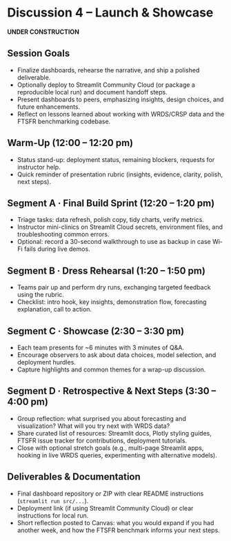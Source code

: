 # Discussion 4 – Launch & Showcase

**UNDER CONSTRUCTION**

## Session Goals
- Finalize dashboards, rehearse the narrative, and ship a polished deliverable.
- Optionally deploy to Streamlit Community Cloud (or package a reproducible local run) and document handoff steps.
- Present dashboards to peers, emphasizing insights, design choices, and future enhancements.
- Reflect on lessons learned about working with WRDS/CRSP data and the FTSFR benchmarking codebase.

## Warm-Up (12:00 – 12:20 pm)
- Status stand-up: deployment status, remaining blockers, requests for instructor help.
- Quick reminder of presentation rubric (insights, evidence, clarity, polish, next steps).

## Segment A · Final Build Sprint (12:20 – 1:20 pm)
- Triage tasks: data refresh, polish copy, tidy charts, verify metrics.
- Instructor mini-clinics on Streamlit Cloud secrets, environment files, and troubleshooting common errors.
- Optional: record a 30-second walkthrough to use as backup in case Wi-Fi fails during live demos.

## Segment B · Dress Rehearsal (1:20 – 1:50 pm)
- Teams pair up and perform dry runs, exchanging targeted feedback using the rubric.
- Checklist: intro hook, key insights, demonstration flow, forecasting explanation, call to action.

## Segment C · Showcase (2:30 – 3:30 pm)
- Each team presents for ~6 minutes with 3 minutes of Q&A.
- Encourage observers to ask about data choices, model selection, and deployment hurdles.
- Capture highlights and common themes for a wrap-up discussion.

## Segment D · Retrospective & Next Steps (3:30 – 4:00 pm)
- Group reflection: what surprised you about forecasting and visualization? What will you try next with WRDS data?
- Share curated list of resources: Streamlit docs, Plotly styling guides, FTSFR issue tracker for contributions, deployment tutorials.
- Close with optional stretch goals (e.g., multi-page Streamlit apps, hooking in live WRDS queries, experimenting with alternative models).

## Deliverables & Documentation
- Final dashboard repository or ZIP with clear README instructions (`streamlit run src/...`).
- Deployment link (if using Streamlit Community Cloud) or clear instructions for local run.
- Short reflection posted to Canvas: what you would expand if you had another week, and how the FTSFR benchmark informs your next steps.
